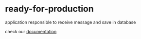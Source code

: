# ready-for-production
application responsible to receive message and save in database

check our [documentation](/doc/endpoint.md)
